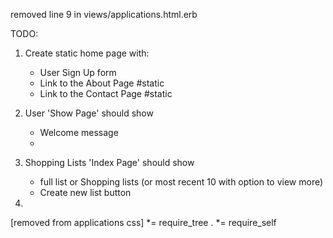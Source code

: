 removed line 9 in views/applications.html.erb 
<!-- <%= javascript_pack_tag 'application', 'data-turbolinks-track': 'reload' %> --> 


TODO:
1. Create static home page with:
    - User Sign Up form
    - Link to the About Page #static
    - Link to the Contact Page #static
2. User 'Show Page' should show
    - Welcome message
    - 

3. Shopping Lists 'Index Page' should show
    - full list or Shopping lists (or most recent 10 with option to view more)
    - Create new list button

4. 


[removed from applications css]
 *= require_tree .
 *= require_self